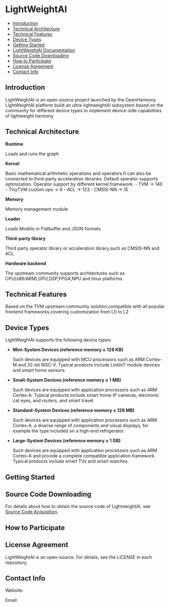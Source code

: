 # LightWeightAI<a name="EN-US_TOPIC_0000001064024128"></a>

-   [Introduction](#section1270210396435)
-   [Technical Architecture](#section2502124574318)
-   [Technical Features](#section12212842173518)
-   [Device Types](#section145241459142416)
-   [Getting Started](#section44681652104210)
-   [LightWeightAI Documentation](#section21031470109)
-   [Source Code Downloading](#section39011923144212)
-   [How to Participate](#section19611528174215)
-   [License Agreement](#section1245517472115)
-   [Contact Info](#section61728335424)

## Introduction<a name="section1270210396435"></a>
LightWeightAI is an open-source project launched by the OpenHarmony.
LightWeightAI platform build an ultra-lightweightAI subsystem based on the community for different device types to implement device-side capabilities of lightweight harmony

## Technical Architecture<a name="section2502124574318"></a>

**Runtime**

Loads and runs the graph

**Kernel**

Basic mathematical arithmetic operations and operators.It can also be connected to third-party acceleration libraries.
Default operator supports optimization.
Operator support by different kernel framework.
       - TVM  -> 140
       - TinyTVM custom ops -> 6
       - ACL  -> 123
       - CMSIS-NN  -> 15

**Memory**

Memory management module

**Loader**

Loads Models in Flatbuffer and JSON formats

**Third-party library**

Third party operator library or acceleration library.such as CMSIS-NN and ACL

**Hardware backend**

The upstream community supports architectures such as CPU(x86/ARM),GPU,DSP,FPGA,NPU and linux platforms


## Technical Features<a name="section12212842173518"></a>
Based on the TVM upstream community solution,compatible with all popular frontend frameworks,covering customization from L0 to L2



## Device Types<a name="section145241459142416"></a>

LightWeightAI supports the following device types:

-   **Mini-System Devices \(reference memory ≥ 128 KB\)**

    Such devices are equipped with MCU processors such as ARM Cortex-M and 32-bit RISC-V. Typical products include LinkIoT module devices and smart home sensors.

-   **Small-System Devices \(reference memory ≥ 1 MB\)**

    Such devices are equipped with application processors such as ARM Cortex-A. Typical products include smart home IP cameras, electronic cat eyes, and routers, and smart travel.


-   **Standard-System Devices \(reference memory ≥ 128 MB\)**

    Such devices are equipped with application processors such as ARM Cortex-A.  a diverse range of components and visual displays, for example the type included on a high-end refrigerator.

-   **Large-System Devices \(reference memory ≥ 1 GB\)**

    Such devices are equipped with application processors such as ARM Cortex-A and provide a complete compatible application framework. Typical products include smart TVs and smart watches.


## Getting Started<a name="section44681652104210"></a>



## Source Code Downloading<a name="section39011923144212"></a>

For details about how to obtain the source code of LightweightAI, see  [Source Code Acquisition](https://gitee.com/openharmony/docs/).

## How to Participate<a name="section19611528174215"></a>


## License Agreement<a name="section1245517472115"></a>

LightWeightAI is an open-source. For details, see the LICENSE in each repository.

## Contact Info<a name="section61728335424"></a>

Website:



Email:



